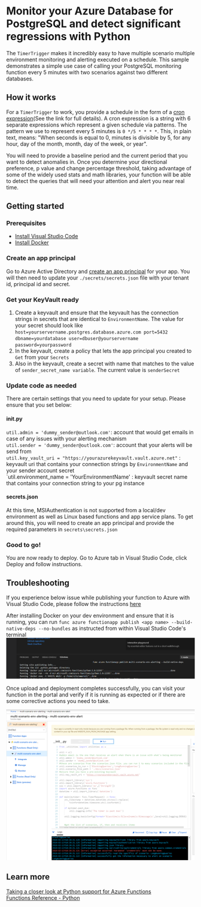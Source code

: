 # Monitor your Azure Database for PostgreSQL and detect significant regressions with Python

The `TimerTrigger` makes it incredibly easy to have multiple scenario multiple environment monitoring and alerting executed on a schedule. This sample demonstrates a simple use case of calling your PostgreSQL monitoring function every 5 minutes with two scenarios against two different databases.

## How it works

For a `TimerTrigger` to work, you provide a schedule in the form of a [cron expression](https://en.wikipedia.org/wiki/Cron#CRON_expression)(See the link for full details). A cron expression is a string with 6 separate expressions which represent a given schedule via patterns. The pattern we use to represent every 5 minutes is `0 */5 * * * *`. This, in plain text, means: "When seconds is equal to 0, minutes is divisible by 5, for any hour, day of the month, month, day of the week, or year".

You will need to provide a baseline period and the current period that you want to detect anomalies in. Once you determine your directional preference, p value and change percentage threshold, taking advantage of some of the widely used stats and math libraries, your function will be able to detect the queries that will need your attention and alert you near real time.

## Getting started
### Prerequisites
* [Install Visual Studio Code](https://code.visualstudio.com/Download)
* [Install Docker](https://www.docker.com/get-started)

### Create an app principal

Go to Azure Active Directory and [create an app principal](https://docs.microsoft.com/en-us/azure/active-directory/develop/quickstart-v1-add-azure-ad-app) for your app. You will then need to update your `./secrets/secrets.json` file with your tenant id, principal id and secret.

### Get your KeyVault ready

1. Create a keyvault and ensure that the keyvault has the connection strings in secrets that are identical to `EnvironmentName`. The value for your secret should look like `host=yourservername.postgres.database.azure.com port=5432 dbname=yourdatabase user=dbuser@yourservername password=yourpassword`  
2. In the keyvault, create a policy that lets the app principal you created to `Get` from your `Secrets`
3. Also in the keyvault, create a secret with name that matches to the value of `sender_secret_name variable`. The current value is `senderSecret`

### Update code as needed
There are certain settings that you need to update for your setup. Please ensure that you set below:
#### init.py
`util.admin = 'dummy_sender@outlook.com'`: account that would get emails in case of any issues with your alerting mechanism  
`util.sender = 'dummy_sender@outlook.com'`: account that your alerts will be send from   
`util.key_vault_uri = "https://yourazurekeyvault.vault.azure.net"` : keyvault uri that contains your connection strings by `EnvironmentName` and your sender account secret  
`util.environment_name = 'YourEnvironmentName' : keyvault secret name that contains your connection string to your pg instance

#### secrets.json
At this time, MSIAuthentication is not supported from a local/dev environment as well as Linux based functions and app service plans. To get around this, you will need to create an app principal and provide the required parameters in `secrets\secrets.json`

### Good to go!
You are now ready to deploy. Go to Azure tab in Visual Studio Code, click Deploy and follow instructions.

## Troubleshooting
If you experience below issue while publishing your function to Azure with Visual Studio Code, please follow the instructions [here](https://docs.microsoft.com/en-us/azure/azure-functions/functions-reference-python#publishing-to-azure)

After installing Docker on your dev environment and ensure that it is running, you can run `func azure functionapp publish <app name> --build-native-deps --no-bundles` as instructed from within Visual Studio Code's terminal ![package your app and publish](https://github.com/chisqrd/multi-scenario-env-alerting/blob/master/images/function_docker_deploying.png)

Once upload and deployment completes successfully, you can visit your function in the portal and verify if it is running as expected or if there are some corrective actions you need to take.

![your app published](https://github.com/chisqrd/multi-scenario-env-alerting/blob/master/images/function_deployed.png)

## Learn more
[Taking a closer look at Python support for Azure Functions](https://azure.microsoft.com/en-us/blog/taking-a-closer-look-at-python-support-for-azure-functions/)  
[Functions Reference - Python](https://docs.microsoft.com/en-us/azure/azure-functions/functions-reference-python)